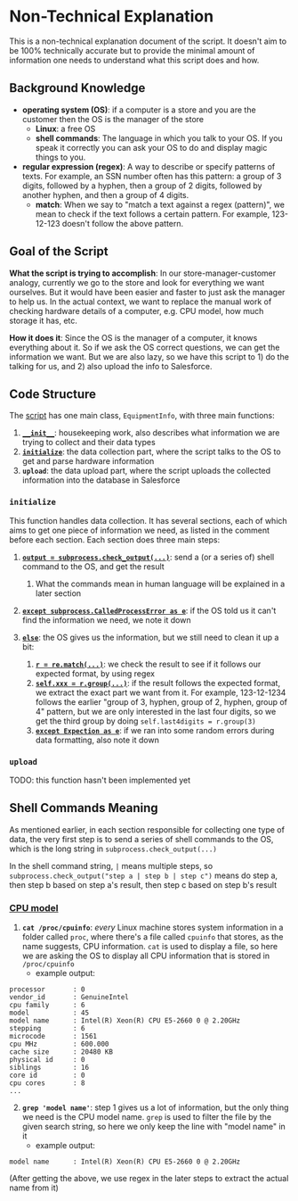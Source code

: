 # Non-Technical Explanation

This is a non-technical explanation document of the script. It doesn't aim to be 100% technically accurate but to provide the minimal amount of information one needs to understand what this script does and how.

## Background Knowledge
- **operating system (OS)**: if a computer is a store and you are the customer then the OS is the manager of the store 
  - **Linux**: a free OS
  - **shell commands**: The language in which you talk to your OS. If you speak it correctly you can ask your OS to do and display magic things to you.
- **regular expression (regex)**: A way to describe or specify patterns of texts. For example, an SSN number often has this pattern: a group of 3 digits, followed by a hyphen, then a group of 2 digits, followed by another hyphen, and then a group of 4 digits.
  - **match**: When we say to "match a text against a regex (pattern)", we mean to check if the text follows a certain pattern. For example, 123-12-123 doesn't follow the above pattern.

## Goal of the Script
**What the script is trying to accomplish**: In our store-manager-customer analogy, currently we go to the store and look for everything we want ourselves. But it would have been easier and faster to just ask the manager to help us. In the actual context, we want to replace the manual work of checking hardware details of a computer, e.g. CPU model, how much storage it has, etc.

**How it does it**: Since the OS is the manager of a computer, it knows everything about it. So if we ask the OS correct questions, we can get the information we want. But we are also lazy, so we have this script to 1) do the talking for us, and 2) also upload the info to Salesforce.

## Code Structure
The [script](https://github.com/CMU-IS-Computer-Reach/hardware-info-script/blob/main/script.py) has one main class, `EquipmentInfo`, with three main functions:
1. **[`__init__`](https://github.com/CMU-IS-Computer-Reach/hardware-info-script/blob/4c29fd71c42c632ef6aff0ac6c5c7701bf59b7cf/script.py#L5)**: housekeeping work, also describes what information we are trying to collect and their data types
2. **[`initialize`](https://github.com/CMU-IS-Computer-Reach/hardware-info-script/blob/4c29fd71c42c632ef6aff0ac6c5c7701bf59b7cf/script.py#L14)**: the data collection part, where the script talks to the OS to get and parse hardware information
3. **`upload`**: the data upload part, where the script uploads the collected information into the database in Salesforce

### `initialize`
This function handles data collection. It has several sections, each of which aims to get one piece of information we need, as listed in the comment before each section.
Each section does three main steps:
1. **[`output = subprocess.check_output(...)`](https://github.com/CMU-IS-Computer-Reach/hardware-info-script/blob/4c29fd71c42c632ef6aff0ac6c5c7701bf59b7cf/script.py#L16-L20)**: send a (or a series of) shell command to the OS, and get the result
    1. What the commands mean in human language will be explained in a later section

2. **[`except subprocess.CalledProcessError as e`](https://github.com/CMU-IS-Computer-Reach/hardware-info-script/blob/4c29fd71c42c632ef6aff0ac6c5c7701bf59b7cf/script.py#L21-L22)**: if the OS told us it can't find the information we need, we note it down

3. **[`else`](https://github.com/CMU-IS-Computer-Reach/hardware-info-script/blob/4c29fd71c42c632ef6aff0ac6c5c7701bf59b7cf/script.py#L23-L24)**: the OS gives us the information, but we still need to clean it up a bit:
    1. **[`r = re.match(...)`](https://github.com/CMU-IS-Computer-Reach/hardware-info-script/blob/4c29fd71c42c632ef6aff0ac6c5c7701bf59b7cf/script.py#L25)**: we check the result to see if it follows our expected format, by using regex
    2. **[`self.xxx = r.group(...)`](https://github.com/CMU-IS-Computer-Reach/hardware-info-script/blob/4c29fd71c42c632ef6aff0ac6c5c7701bf59b7cf/script.py#L26)**: if the result follows the expected format, we extract the exact part we want from it. For example, 123-12-1234 follows the earlier "group of 3, hyphen, group of 2, hyphen, group of 4" pattern, but we are only interested in the last four digits, so we get the third group by doing `self.last4digits = r.group(3)`
    3. **[`except Expection as e`](https://github.com/CMU-IS-Computer-Reach/hardware-info-script/blob/4c29fd71c42c632ef6aff0ac6c5c7701bf59b7cf/script.py#L27-L28)**: if we ran into some random errors during data formatting, also note it down

### `upload`
TODO: this function hasn't been implemented yet

## Shell Commands Meaning

As mentioned earlier, in each section responsible for collecting one type of data, the very first step is to send a series of shell commands to the OS, which is the long string in `subprocess.check_output(...)`

In the shell command string, `|` means multiple steps, so `subprocess.check_output("step a | step b | step c")` means do step a, then step b based on step a's result, then step c based on step b's result

### [CPU model](https://github.com/CMU-IS-Computer-Reach/hardware-info-script/blob/4c29fd71c42c632ef6aff0ac6c5c7701bf59b7cf/script.py#L15-L17)

1. **`cat /proc/cpuinfo`**: *every* Linux machine stores system information in a folder called `proc`, where there's a file called `cpuinfo` that stores, as the name suggests, CPU information. `cat` is used to display a file, so here we are asking the OS to display all CPU information that is stored in `/proc/cpuinfo`
    - example output:
```
processor       : 0
vendor_id       : GenuineIntel
cpu family      : 6
model           : 45
model name      : Intel(R) Xeon(R) CPU E5-2660 0 @ 2.20GHz
stepping        : 6
microcode       : 1561
cpu MHz         : 600.000
cache size      : 20480 KB
physical id     : 0
siblings        : 16
core id         : 0
cpu cores       : 8
...
```
2. **`grep 'model name'`**: step 1 gives us a lot of information, but the only thing we need is the CPU model name. `grep` is used to filter the file by the given search string, so here we only keep the line with "model name" in it
    - example output:
```
model name      : Intel(R) Xeon(R) CPU E5-2660 0 @ 2.20GHz
```
(After getting the above, we use regex in the later steps to extract the actual name from it)
